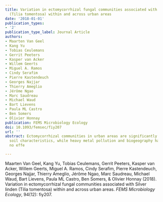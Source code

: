 ```yaml
---
title: Variation in ectomycorrhizal fungal communities associated with Silver linden
  (Tilia tomentosa) within and across urban areas
date: '2018-01-01'
publication_types:
- '2'
publication_type_label: Journal Article
authors:
- Maarten Van Geel
- Kang Yu
- Tobias Ceulemans
- Gerrit Peeters
- Kasper van Acker
- Willem Geerts
- Miguel A. Ramos
- Cindy Serafim
- Pierre Kastendeuch
- Georges Najjar
- Thierry Ameglio
- Jérôme Ngao
- Marc Saudreau
- Michael Waud
- Bart Lievens
- Paula ML Castro
- Ben Somers
- Olivier Honnay
publication: FEMS Microbiology Ecology
doi: 10.1093/femsec/fiy207
url: ''
abstract: Ectomycorrhizal communities in urban areas are significantly related to
  soil characteristics, while heavy metal pollution and biogeography had little or
  no effe

---
```


Maarten Van Geel, Kang Yu, Tobias Ceulemans, Gerrit Peeters, Kasper van Acker, Willem Geerts, Miguel A. Ramos, Cindy Serafim, Pierre Kastendeuch, Georges Najjar, Thierry Ameglio, Jérôme Ngao, Marc Saudreau, Michael Waud, Bart Lievens, Paula ML Castro, Ben Somers, & Olivier Honnay (2018). Variation in ectomycorrhizal fungal communities associated with Silver linden (Tilia tomentosa) within and across urban areas. *FEMS Microbiology Ecology*, 94(12): fiy207.
